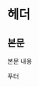 <!-- ![Top Langs](https://github-readme-stats.vercel.app/api/top-langs/?username=DHniyeo)
[![Solved.ac
프로필](http://mazassumnida.wtf/api/generate_badge?boj=ehdgns915)](https://solved.ac/ehdgns915)
![GitHub stats](https://github-readme-stats.vercel.app/api?username=anuraghazra&show_icons=true&theme=radical)
![Top Langs](https://github-readme-stats.vercel.app/api/top-langs/?username=anuraghazra)](https://github.com/anuraghazra/github-readme-stats)
-->
<div class="container">
  <div class="header">
    <h1>헤더</h1>
  </div>
  <div class="main">
    <h2>본문</h2>
    <p>본문 내용</p>
  </div>
  <div class="footer">
    <p>푸터</p>
  </div>
</div>
